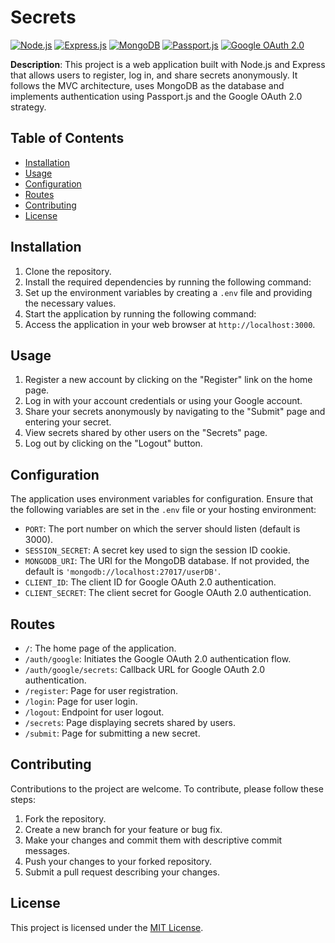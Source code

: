# Secrets

[![Node.js](https://img.shields.io/badge/Node.js-%3E%3D%2012.0.0-brightgreen)](https://nodejs.org/)
[![Express.js](https://img.shields.io/badge/Express.js-%3E%3D%204.17.1-blue)](https://expressjs.com/)
[![MongoDB](https://img.shields.io/badge/MongoDB-%3E%3D%204.4.0-green)](https://www.mongodb.com/)
[![Passport.js](https://img.shields.io/badge/Passport.js-%3E%3D%200.4.1-orange)](http://www.passportjs.org/)
[![Google OAuth 2.0](https://img.shields.io/badge/Google%20OAuth%202.0-%3E%3D%202.0.0-yellow)](https://developers.google.com/identity/protocols/oauth2)

**Description**: This project is a web application built with Node.js and Express that allows users to register, log in, and share secrets anonymously. It follows the MVC architecture, uses MongoDB as the database and implements authentication using Passport.js and the Google OAuth 2.0 strategy.

## Table of Contents

- [Installation](#installation)
- [Usage](#usage)
- [Configuration](#configuration)
- [Routes](#routes)
- [Contributing](#contributing)
- [License](#license)

## Installation

1. Clone the repository.
2. Install the required dependencies by running the following command:
3. Set up the environment variables by creating a `.env` file and providing the necessary values.
4. Start the application by running the following command:
5. Access the application in your web browser at `http://localhost:3000`.

## Usage

1. Register a new account by clicking on the "Register" link on the home page.
2. Log in with your account credentials or using your Google account.
3. Share your secrets anonymously by navigating to the "Submit" page and entering your secret.
4. View secrets shared by other users on the "Secrets" page.
5. Log out by clicking on the "Logout" button.

## Configuration

The application uses environment variables for configuration. Ensure that the following variables are set in the `.env` file or your hosting environment:

- `PORT`: The port number on which the server should listen (default is 3000).
- `SESSION_SECRET`: A secret key used to sign the session ID cookie.
- `MONGODB_URI`: The URI for the MongoDB database. If not provided, the default is `'mongodb://localhost:27017/userDB'`.
- `CLIENT_ID`: The client ID for Google OAuth 2.0 authentication.
- `CLIENT_SECRET`: The client secret for Google OAuth 2.0 authentication.

## Routes

- `/`: The home page of the application.
- `/auth/google`: Initiates the Google OAuth 2.0 authentication flow.
- `/auth/google/secrets`: Callback URL for Google OAuth 2.0 authentication.
- `/register`: Page for user registration.
- `/login`: Page for user login.
- `/logout`: Endpoint for user logout.
- `/secrets`: Page displaying secrets shared by users.
- `/submit`: Page for submitting a new secret.

## Contributing

Contributions to the project are welcome. To contribute, please follow these steps:

1. Fork the repository.
2. Create a new branch for your feature or bug fix.
3. Make your changes and commit them with descriptive commit messages.
4. Push your changes to your forked repository.
5. Submit a pull request describing your changes.

## License

This project is licensed under the [MIT License](https://opensource.org/licenses/MIT).
